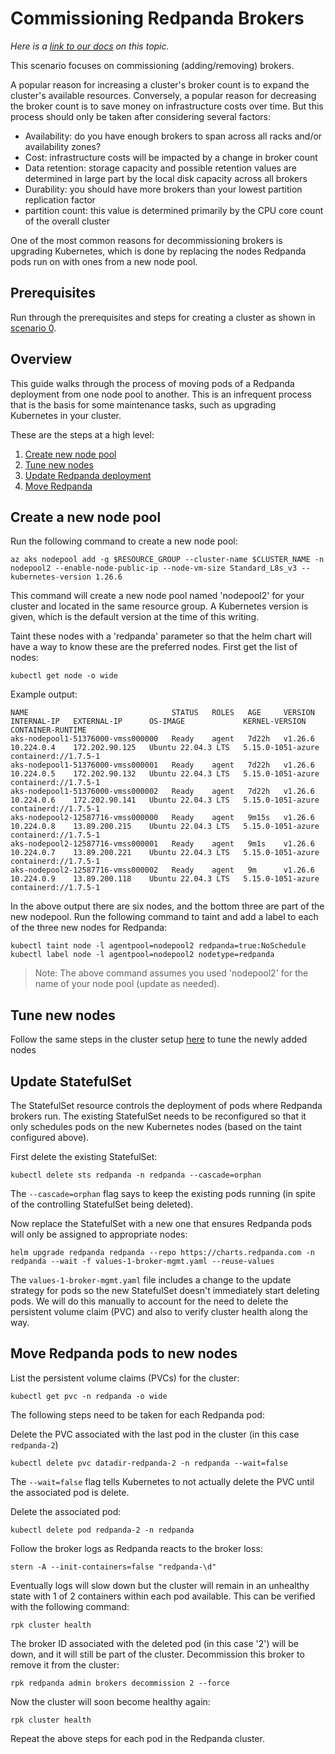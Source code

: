 # Commissioning Redpanda Brokers

*Here is a [link to our docs](https://docs.redpanda.com/current/manage/kubernetes/decommission-brokers/) on this topic.*

This scenario focuses on commissioning (adding/removing) brokers.

A popular reason for increasing a cluster's broker count is to expand the cluster's available resources. Conversely, a popular reason for decreasing the broker count is to save money on infrastructure costs over time. But this process should only be taken after considering several factors:

- Availability: do you have enough brokers to span across all racks and/or availability zones?
- Cost: infrastructure costs will be impacted by a change in broker count
- Data retention: storage capacity and possible retention values are determined in large part by the local disk capacity across all brokers
- Durability: you should have more brokers than your lowest partition replication factor
- partition count: this value is determined primarily by the CPU core count of the overall cluster

One of the most common reasons for decommissioning brokers is upgrading Kubernetes, which is done by replacing the nodes Redpanda pods run on with ones from a new node pool.

## Prerequisites

Run through the prerequisites and steps for creating a cluster as shown in [scenario 0](../0-cluster-setup/README.md).

## Overview

This guide walks through the process of moving pods of a Redpanda deployment from one node pool to another. This is an infrequent process that is the basis for some maintenance tasks, such as upgrading Kubernetes in your cluster.

These are the steps at a high level:

1. [Create new node pool](#create-a-new-node-pool)
2. [Tune new nodes](#tune-new-nodes)
3. [Update Redpanda deployment](#update-statefulset)
4. [Move Redpanda](#move-redpanda-pods-to-new-nodes)

## Create a new node pool

Run the following command to create a new node pool:

```
az aks nodepool add -g $RESOURCE_GROUP --cluster-name $CLUSTER_NAME -n nodepool2 --enable-node-public-ip --node-vm-size Standard_L8s_v3 --kubernetes-version 1.26.6
```

This command will create a new node pool named 'nodepool2' for your cluster and located in the same resource group. A Kubernetes version is given, which is the default version at the time of this writing.

Taint these nodes with a 'redpanda' parameter so that the helm chart will have a way to know these are the preferred nodes. First get the list of nodes:

```
kubectl get node -o wide
```

Example output:

```
NAME                                STATUS   ROLES   AGE     VERSION   INTERNAL-IP   EXTERNAL-IP      OS-IMAGE             KERNEL-VERSION      CONTAINER-RUNTIME
aks-nodepool1-51376000-vmss000000   Ready    agent   7d22h   v1.26.6   10.224.0.4    172.202.90.125   Ubuntu 22.04.3 LTS   5.15.0-1051-azure   containerd://1.7.5-1
aks-nodepool1-51376000-vmss000001   Ready    agent   7d22h   v1.26.6   10.224.0.5    172.202.90.132   Ubuntu 22.04.3 LTS   5.15.0-1051-azure   containerd://1.7.5-1
aks-nodepool1-51376000-vmss000002   Ready    agent   7d22h   v1.26.6   10.224.0.6    172.202.90.141   Ubuntu 22.04.3 LTS   5.15.0-1051-azure   containerd://1.7.5-1
aks-nodepool2-12587716-vmss000000   Ready    agent   9m15s   v1.26.6   10.224.0.8    13.89.200.215    Ubuntu 22.04.3 LTS   5.15.0-1051-azure   containerd://1.7.5-1
aks-nodepool2-12587716-vmss000001   Ready    agent   9m1s    v1.26.6   10.224.0.7    13.89.200.221    Ubuntu 22.04.3 LTS   5.15.0-1051-azure   containerd://1.7.5-1
aks-nodepool2-12587716-vmss000002   Ready    agent   9m      v1.26.6   10.224.0.9    13.89.200.118    Ubuntu 22.04.3 LTS   5.15.0-1051-azure   containerd://1.7.5-1
```

In the above output there are six nodes, and the bottom three are part of the new nodepool. Run the following command to taint and add a label to each of the three new nodes for Redpanda:

```
kubectl taint node -l agentpool=nodepool2 redpanda=true:NoSchedule
kubectl label node -l agentpool=nodepool2 nodetype=redpanda
```

> Note: The above command assumes you used 'nodepool2' for the name of your node pool (update as needed).

## Tune new nodes

Follow the same steps in the cluster setup [here](../0-cluster-setup/README.md#tune-kubernetes-nodes) to tune the newly added nodes

## Update StatefulSet

The StatefulSet resource controls the deployment of pods where Redpanda brokers run. The existing StatefulSet needs to be reconfigured so that it only schedules pods on the new Kubernetes nodes (based on the taint configured above).

First delete the existing StatefulSet:

```
kubectl delete sts redpanda -n redpanda --cascade=orphan
```

The `--cascade=orphan` flag says to keep the existing pods running (in spite of the controlling StatefulSet being deleted).

Now replace the StatefulSet with a new one that ensures Redpanda pods will only be assigned to appropriate nodes:

```
helm upgrade redpanda redpanda --repo https://charts.redpanda.com -n redpanda --wait -f values-1-broker-mgmt.yaml --reuse-values
```

The `values-1-broker-mgmt.yaml` file includes a change to the update strategy for pods so the new StatefulSet doesn't immediately start deleting pods. We will do this manually to account for the need to delete the persistent volume claim (PVC) and also to verify cluster health along the way.

## Move Redpanda pods to new nodes

List the persistent volume claims (PVCs) for the cluster:

```
kubectl get pvc -n redpanda -o wide
```

The following steps need to be taken for each Redpanda pod:

Delete the PVC associated with the last pod in the cluster (in this case `redpanda-2`)

```
kubectl delete pvc datadir-redpanda-2 -n redpanda --wait=false
```

The `--wait=false` flag tells Kubernetes to not actually delete the PVC until the associated pod is delete.

Delete the associated pod:

```
kubectl delete pod redpanda-2 -n redpanda
```

Follow the broker logs as Redpanda reacts to the broker loss:

```
stern -A --init-containers=false "redpanda-\d"
```

Eventually logs will slow down but the cluster will remain in an unhealthy state with 1 of 2 containers within each pod available. This can be verified with the following command:

```
rpk cluster health
```

The broker ID associated with the deleted pod (in this case '2') will be down, and it will still be part of the cluster. Decommission this broker to remove it from the cluster:

```
rpk redpanda admin brokers decommission 2 --force
```

Now the cluster will soon become healthy again:

```
rpk cluster health
```

Repeat the above steps for each pod in the Redpanda cluster.


